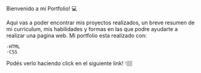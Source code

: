 Bienvenido a mi Portfolio! 💻

Aqui vas a poder encontrar mis proyectos realizados, un breve resumen de mi curriculum, mis habilidades y formas en las que podre ayudarte a realizar una pagina web. Mi portfolio esta realizado con:

    -HTML
    -CSS

Podés verlo haciendo click en el siguiente link! 👇🏽
